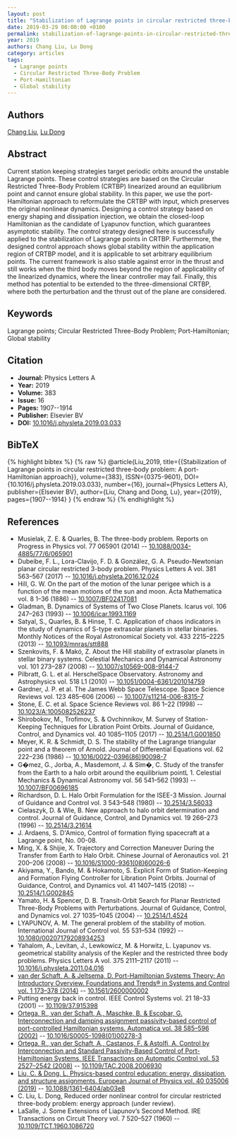 ```yaml
---
layout: post
title: "Stabilization of Lagrange points in circular restricted three-body problem: A port-Hamiltonian approach"
date: 2019-03-29 00:00:00 +0100
permalink: stabilization-of-lagrange-points-in-circular-restricted-three-body-problem-a-port-hamiltonian-approach
year: 2019
authors: Chang Liu, Lu Dong
category: articles
tags:
  - Lagrange points
  - Circular Restricted Three-Body Problem
  - Port-Hamiltonian
  - Global stability
---
```

 
## Authors
[Chang Liu](authors/chang_liu), [Lu Dong](authors/lu_dong)
 
## Abstract
Current station keeping strategies target periodic orbits around the unstable Lagrange points. These control strategies are based on the Circular Restricted Three-Body Problem (CRTBP) linearized around an equilibrium point and cannot ensure global stability. In this paper, we use the port-Hamiltonian approach to reformulate the CRTBP with input, which preserves the original nonlinear dynamics. Designing a control strategy based on energy shaping and dissipation injection, we obtain the closed-loop Hamiltonian as the candidate of Lyapunov function, which guarantees asymptotic stability. The control strategy designed here is successfully applied to the stabilization of Lagrange points in CRTBP. Furthermore, the designed control approach shows global stability within the application region of CRTBP model, and it is applicable to set arbitrary equilibrium points. The current framework is also stable against error in the thrust and still works when the third body moves beyond the region of applicability of the linearized dynamics, where the linear controller may fail. Finally, this method has potential to be extended to the three-dimensional CRTBP, where both the perturbation and the thrust out of the plane are considered.
 
## Keywords
Lagrange points; Circular Restricted Three-Body Problem; Port-Hamiltonian; Global stability
 
## Citation
- **Journal:** Physics Letters A
- **Year:** 2019
- **Volume:** 383
- **Issue:** 16
- **Pages:** 1907--1914
- **Publisher:** Elsevier BV
- **DOI:** [10.1016/j.physleta.2019.03.033](https://doi.org/10.1016/j.physleta.2019.03.033)
 
## BibTeX
{% highlight bibtex %}
{% raw %}
@article{Liu_2019,
  title={{Stabilization of Lagrange points in circular restricted three-body problem: A port-Hamiltonian approach}},
  volume={383},
  ISSN={0375-9601},
  DOI={10.1016/j.physleta.2019.03.033},
  number={16},
  journal={Physics Letters A},
  publisher={Elsevier BV},
  author={Liu, Chang and Dong, Lu},
  year={2019},
  pages={1907--1914}
}
{% endraw %}
{% endhighlight %}
 
## References
- Musielak, Z. E. & Quarles, B. The three-body problem. Reports on Progress in Physics vol. 77 065901 (2014) -- [10.1088/0034-4885/77/6/065901](https://doi.org/10.1088/0034-4885/77/6/065901)
- Dubeibe, F. L., Lora-Clavijo, F. D. & González, G. A. Pseudo-Newtonian planar circular restricted 3-body problem. Physics Letters A vol. 381 563–567 (2017) -- [10.1016/j.physleta.2016.12.024](https://doi.org/10.1016/j.physleta.2016.12.024)
- Hill, G. W. On the part of the motion of the lunar perigee which is a function of the mean motions of the sun and moon. Acta Mathematica vol. 8 1–36 (1886) -- [10.1007/BF02417081](https://doi.org/10.1007/BF02417081)
- Gladman, B. Dynamics of Systems of Two Close Planets. Icarus vol. 106 247–263 (1993) -- [10.1006/icar.1993.1169](https://doi.org/10.1006/icar.1993.1169)
- Satyal, S., Quarles, B. & Hinse, T. C. Application of chaos indicators in the study of dynamics of S-type extrasolar planets in stellar binaries. Monthly Notices of the Royal Astronomical Society vol. 433 2215–2225 (2013) -- [10.1093/mnras/stt888](https://doi.org/10.1093/mnras/stt888)
- Szenkovits, F. & Makó, Z. About the Hill stability of extrasolar planets in stellar binary systems. Celestial Mechanics and Dynamical Astronomy vol. 101 273–287 (2008) -- [10.1007/s10569-008-9144-7](https://doi.org/10.1007/s10569-008-9144-7)
- Pilbratt, G. L. et al. HerschelSpace Observatory. Astronomy and Astrophysics vol. 518 L1 (2010) -- [10.1051/0004-6361/201014759](https://doi.org/10.1051/0004-6361/201014759)
- Gardner, J. P. et al. The James Webb Space Telescope. Space Science Reviews vol. 123 485–606 (2006) -- [10.1007/s11214-006-8315-7](https://doi.org/10.1007/s11214-006-8315-7)
- Stone, E. C. et al. Space Science Reviews vol. 86 1–22 (1998) -- [10.1023/A:1005082526237](https://doi.org/10.1023/A:1005082526237)
- Shirobokov, M., Trofimov, S. & Ovchinnikov, M. Survey of Station-Keeping Techniques for Libration Point Orbits. Journal of Guidance, Control, and Dynamics vol. 40 1085–1105 (2017) -- [10.2514/1.G001850](https://doi.org/10.2514/1.G001850)
- Meyer, K. R. & Schmidt, D. S. The stability of the Lagrange triangular point and a theorem of Arnold. Journal of Differential Equations vol. 62 222–236 (1986) -- [10.1016/0022-0396(86)90098-7](https://doi.org/10.1016/0022-0396(86)90098-7)
- G�mez, G., Jorba, A., Masdemont, J. & Sim�, C. Study of the transfer from the Earth to a halo orbit around the equilibrium pointL 1. Celestial Mechanics &amp; Dynamical Astronomy vol. 56 541–562 (1993) -- [10.1007/BF00696185](https://doi.org/10.1007/BF00696185)
- Richardson, D. L. Halo Orbit Formulation for the ISEE-3 Mission. Journal of Guidance and Control vol. 3 543–548 (1980) -- [10.2514/3.56033](https://doi.org/10.2514/3.56033)
- Cielaszyk, D. & Wie, B. New approach to halo orbit determination and control. Journal of Guidance, Control, and Dynamics vol. 19 266–273 (1996) -- [10.2514/3.21614](https://doi.org/10.2514/3.21614)
- J. Ardaens, S. D'Amico, Control of formation flying spacecraft at a Lagrange point, No. 00-08.
- Ming, X. & Shijie, X. Trajectory and Correction Maneuver During the Transfer from Earth to Halo Orbit. Chinese Journal of Aeronautics vol. 21 200–206 (2008) -- [10.1016/S1000-9361(08)60026-6](https://doi.org/10.1016/S1000-9361(08)60026-6)
- Akiyama, Y., Bando, M. & Hokamoto, S. Explicit Form of Station-Keeping and Formation Flying Controller for Libration Point Orbits. Journal of Guidance, Control, and Dynamics vol. 41 1407–1415 (2018) -- [10.2514/1.G002845](https://doi.org/10.2514/1.G002845)
- Yamato, H. & Spencer, D. B. Transit-Orbit Search for Planar Restricted Three-Body Problems with Perturbations. Journal of Guidance, Control, and Dynamics vol. 27 1035–1045 (2004) -- [10.2514/1.4524](https://doi.org/10.2514/1.4524)
- LYAPUNOV, A. M. The general problem of the stability of motion. International Journal of Control vol. 55 531–534 (1992) -- [10.1080/00207179208934253](https://doi.org/10.1080/00207179208934253)
- Yahalom, A., Levitan, J., Lewkowicz, M. & Horwitz, L. Lyapunov vs. geometrical stability analysis of the Kepler and the restricted three body problems. Physics Letters A vol. 375 2111–2117 (2011) -- [10.1016/j.physleta.2011.04.016](https://doi.org/10.1016/j.physleta.2011.04.016)
- [van der Schaft, A. & Jeltsema, D. Port-Hamiltonian Systems Theory: An Introductory Overview. Foundations and Trends® in Systems and Control vol. 1 173–378 (2014)](port-hamiltonian-systems-theory-an-introductory-overview-journal) -- [10.1561/2600000002](https://doi.org/10.1561/2600000002)
- Putting energy back in control. IEEE Control Systems vol. 21 18–33 (2001) -- [10.1109/37.915398](https://doi.org/10.1109/37.915398)
- [Ortega, R., van der Schaft, A., Maschke, B. & Escobar, G. Interconnection and damping assignment passivity-based control of port-controlled Hamiltonian systems. Automatica vol. 38 585–596 (2002)](interconnection-and-damping-assignment-passivity-based-control-of-port-controlled-hamiltonian-systems) -- [10.1016/S0005-1098(01)00278-3](https://doi.org/10.1016/S0005-1098(01)00278-3)
- [Ortega, R., van der Schaft, A., Castanos, F. & Astolfi, A. Control by Interconnection and Standard Passivity-Based Control of Port-Hamiltonian Systems. IEEE Transactions on Automatic Control vol. 53 2527–2542 (2008)](control-by-interconnection-and-standard-passivity-based-control-of-port-hamiltonian-systems) -- [10.1109/TAC.2008.2006930](https://doi.org/10.1109/TAC.2008.2006930)
- [Liu, C. & Dong, L. Physics-based control education: energy, dissipation, and structure assignments. European Journal of Physics vol. 40 035006 (2019)](physics-based-control-education-energy-dissipation-and-structure-assignments) -- [10.1088/1361-6404/ab03e8](https://doi.org/10.1088/1361-6404/ab03e8)
- C. Liu, L. Dong, Reduced order nonlinear control for circular restricted three-body problem: energy approach (under review).
- LaSalle, J. Some Extensions of Liapunov’s Second Method. IRE Transactions on Circuit Theory vol. 7 520–527 (1960) -- [10.1109/TCT.1960.1086720](https://doi.org/10.1109/TCT.1960.1086720)

